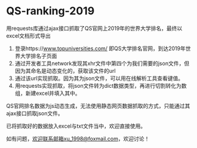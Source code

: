 # QS-ranking-2019
用requests库通过ajax接口抓取了QS官网上2019年的世界大学排名，最终以excel文档形式导出

1. 登录https://www.topuniversities.com/  即QS大学排名官网，到达2019年世界大学排名子页面
2. 通过开发者工具network发现其xhr文件中第四个为我们需要的json文件，但因为其命名是动态变化的，获取该文件的url
3. 通过该url实现抓取。因为其为json文件，可以用在线解析工具查看键值。
4. 用requests实现抓取，将json文件转为dict数据类型，再进行切割转化为数组，新建excel并填入其中。

QS官网排名数据为js动态生成，无法使用静态网页数据抓取的方式，只能通过其ajax接口抓取json文件。

已将抓取好的数据放入excel与txt文件当中，欢迎直接使用。

如有问题，欢迎联系邮箱xu_1998@foxmail.com，欢迎讨论！


